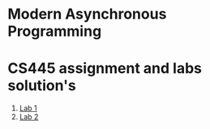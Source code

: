 # Modern Asynchronous Programming
# CS445 assignment and labs solution's

1. [Lab 1](./lab1/lab1.md)
2. [Lab 2](./lab2/lab2.md)